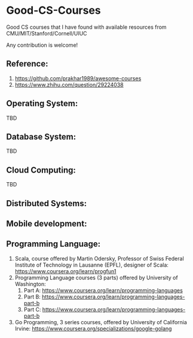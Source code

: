 # Good-CS-Courses
Good CS courses that I have found with available resources from CMU/MIT/Stanford/Cornell/UIUC

Any contribution is welcome!

## Reference:
1.  <https://github.com/prakhar1989/awesome-courses>
2.  <https://www.zhihu.com/question/29224038>

## Operating System:
TBD

## Database System:
TBD

## Cloud Computing:
TBD

## Distributed Systems:

## Mobile development:

## Programming Language:
1.  Scala, course offered by Martin Odersky, Professor of
Swiss Federal Institute of Technology in Lausanne (EPFL), designer of Scala: <https://www.coursera.org/learn/progfun1>
2.  Programming Language courses (3 parts) offered by University of Washington:
    1.  Part A: <https://www.coursera.org/learn/programming-languages>
    2.  Part B:
    <https://www.coursera.org/learn/programming-languages-part-b>
    3.  Part C: <https://www.coursera.org/learn/programming-languages-part-b>
3.  Go Programming, 3 series courses, offered by University of California Irvine: <https://www.coursera.org/specializations/google-golang>
